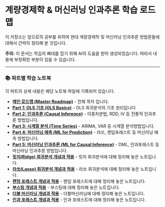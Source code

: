 # 계량경제학 & 머신러닝 인과추론 학습 로드맵

이 저장소는 앞으로의 공부를 위하여 현대 계량경제학 및 머신러닝 인과추론 방법론들에 대해서 간략히 정리해 본 것입니다.

**주의:** 이 문서는 학습의 뼈대를 잡기 위해 AI의 도움을 받아 생성되었습니다. 따라서 내용에 부정확한 부분이 있을 수 있습니다.

---

### 📚 파트별 학습 노트북

각 파트의 상세 내용은 해당 노트북 파일에 기록되어 있습니다.

* **[메인 로드맵 (Master Roadmap)](./계량경제학_로드맵_목차.ipynb)** - 전체 목차 입니다.
* **[Part 1: OLS 기초 (OLS Basics)](./계량경제학_로드맵_파트1.ipynb)** - OLS 회귀분석의 기초 원리입니다
* **[Part 2: 인과추론 (Causal Inference)](./계량경제학_로드맵_파트2.ipynb)** - 이중차분법, RDD, IV 등 전통적 인과추론 방법입니다.
* **[Part 3: 시계열 분석 (Time Series)](./계량경제학_로드맵_파트3.ipynb)** - ARIMA, VAR 등 시계열 분석방법입니다.
* **[Part 4: 머신러닝 예측 (ML for Prediction)](./계량경제학_로드맵_파트4.ipynb)** - 라쏘, 랜덤포레스트 등 머신러닝 예측 방법입니다.
* **[Part 5: 머신러닝 인과추론 (ML for Causal Inference)](./계량경제학_로드맵_파트5.ipynb)** - DML, 인과포레스트 등 머신러닝 인과추론 방법입니다.
* **[릿지(Ridge) 회귀분석 개념과 적용](./릿지_회귀분석.ipynb)** - 릿지 회귀분석에 대해 정리해 놓은 노트입니다.
* **[라쏘(Lasso) 회귀분석 개념과 적용](./라쏘_회귀분석.ipynb)** - 라쏘 회귀분석에 대해 정리해 놓은 노트입니다.
* **[랜덤 포레스트 개념과 적용](./랜덤_포레스트.ipynb)** - 랜덤 포레스트에 대해 정리해 놓은 노트입니다.
* **[부스팅 개념과 적용](./부스팅.ipynb)** - 부스팅에 대해 정리해 놓은 노트입니다.
* **[더블 머신러닝 개념과 적용](./더블_머신러닝.ipynb)** - 더블머신러닝에 대해 정리해 놓은 노트입니다.
* **[인과 포레스트 개념과 적용](./인과_포레스트.ipynb)** - 인과 포레스트에 대해 정리해 놓은 노트입니다.
